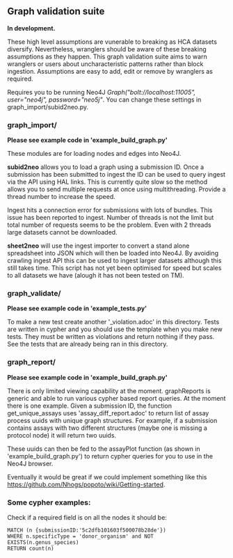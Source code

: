 ## Graph validation suite

**In development.**

These high level assumptions are vunerable to breaking as HCA datasets diversify. Nevertheless, wranglers should be aware of these breaking assumptions as they happen. This graph validation suite aims to warn wranglers or users about uncharacteristic patterns rather than block ingestion. Assumptions are easy to add, edit or remove by wranglers as required.

Requires you to be running Neo4J _Graph("bolt://localhost:11005", user="neo4j", password="neo5j"_. You can change these settings in graph_import/subid2neo.py.


### graph_import/

**Please see example code in 'example_build_graph.py'**


These modules are for loading nodes and edges into Neo4J.

**subid2neo** allows you to load a graph using a submission ID. Once a submission has been submitted to ingest the ID can be used to query ingest via the API using HAL links. This is currently quite slow so the method allows you to send multiple requests at once using multithreading. Provide a thread number to increase the speed.

Ingest hits a connection error for submissions with lots of bundles. This issue has been reported to ingest. Number of threads is not the limit but total number of requests seems to be the problem. Even with 2 threads large datasets cannot be downloaded.

**sheet2neo** will use the ingest importer to convert a stand alone spreadsheet into JSON which will then be loaded into Neo4J. By avoiding crawling ingest API this can be used to ingest larger datasets although this still takes time. This script has not yet been optimised for speed but scales to all datasets we have (alough it has not been tested on TM).

### graph_validate/

**Please see example code in 'example_tests.py'**

To make a new test create another '_violation.adoc' in this directory. Tests are written in cypher and you should use the template when you make new tests. They must be written as violations and return nothing if they pass. See the tests that are already being ran in this directory.

### graph_report/

**Please see example code in 'example_build_graph.py'**

There is only limited viewing capability at the moment. graphReports is generic and able to run various cypher based report queries. At the moment there is one example. Given a submission ID, the function get_unique_assays uses 'assay_diff_report.adoc' to return list of assay process uuids with unique graph structures. For example, if a submission contains assays with two different structures (maybe one is missing a protocol node) it will return two uuids.

These uuids can then be fed to the assayPlot function (as shown in 'example_build_graph.py') to return cypher queries for you to use in the Neo4J browser. 

Eventually it would be great if we could implement something like this https://github.com/Nhogs/popoto/wiki/Getting-started.
### Some cypher examples:

Check if a required field is on all the nodes it should be:
```
MATCH (n {submissionID:'5c2dfb101603f500078b28de'})
WHERE n.specificType = 'donor_organism' and NOT EXISTS(n.genus_species)
RETURN count(n)
```

